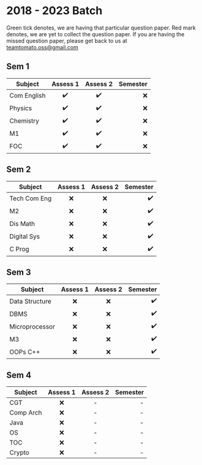 # 2018 - 2023 Batch
Green tick denotes, we are having that particular question paper. Red mark denotes, we are yet to collect the question paper. If you are having the missed question paper, please get back to us at teamtomato.oss@gmail.com

## Sem 1
|Subject | Assess 1 | Assess 2 | Semester |
|--------|:--------:|:--------:|---------:|
|Com English| :heavy_check_mark:|:heavy_check_mark: |:x: |
|Physics| :heavy_check_mark:|:heavy_check_mark: |:x: |
|Chemistry| :heavy_check_mark:| :heavy_check_mark:| :x:|
|M1| :heavy_check_mark:| :heavy_check_mark:| :x:|
|FOC| :heavy_check_mark:| :heavy_check_mark:| :x:|

## Sem 2
|Subject | Assess 1 | Assess 2 | Semester |
|--------|:--------:|:--------:|---------:|
|Tech Com Eng | :x:|:x: |:heavy_check_mark: |
|M2|:x:|:x:|:heavy_check_mark: |
|Dis Math|:x:|:x:| :heavy_check_mark:|
|Digital Sys|:x:|:x:|:heavy_check_mark:|
|C Prog|:x:|:x:|:heavy_check_mark:|

## Sem 3
|Subject | Assess 1 | Assess 2 | Semester |
|--------|:--------:|:--------:|---------:|
|Data Structure|:x:|:x:|:heavy_check_mark:|
|DBMS| :x:|:x: |:heavy_check_mark: |
|Microprocessor| :x:| :x:| :heavy_check_mark:|
|M3| :x:| :x:| :heavy_check_mark:|
|OOPs C++| :x:| :x:| :heavy_check_mark:|

## Sem 4
|Subject | Assess 1 | Assess 2 | Semester |
|--------|:--------:|:--------:|---------:|
|CGT| :x:|- |- |
|Comp Arch| :x:|- |- |
|Java| :x:| -|- |
|OS| :x:| -| - |
|TOC| :x:|-|- |
|Crypto| :x:|-| - |

